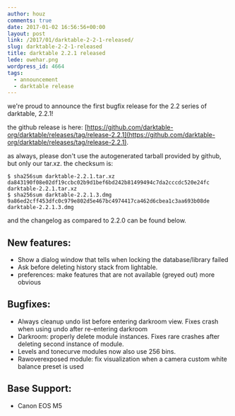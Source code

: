 ```yaml
---
author: houz
comments: true
date: 2017-01-02 16:56:56+00:00
layout: post
link: /2017/01/darktable-2-2-1-released/
slug: darktable-2-2-1-released
title: darktable 2.2.1 released
lede: owehar.png
wordpress_id: 4664
tags:
  - announcement
  - darktable release
---
```

we're proud to announce the first bugfix release for the 2.2 series of darktable, 2.2.1!

the github release is here: [https://github.com/darktable-org/darktable/releases/tag/release-2.2.1](https://github.com/darktable-org/darktable/releases/tag/release-2.2.1).

as always, please don't use the autogenerated tarball provided by github, but only our tar.xz. the checksum is:

    $ sha256sum darktable-2.2.1.tar.xz
    da843190f08e02df19ccbc02b9d1bef6bd242b81499494c7da2cccdc520e24fc  darktable-2.2.1.tar.xz
    $ sha256sum darktable-2.2.1.3.dmg
    9a86ed2cff453dfc0c979e802d5e467bc4974417ca462d6cbea1c3aa693b08de  darktable-2.2.1.3.dmg

and the changelog as compared to 2.2.0 can be found below.

## New features:

* Show a dialog window that tells when locking the database/library failed
* Ask before deleting history stack from lightable.
* preferences: make features that are not available (greyed out) more obvious

## Bugfixes:

* Always cleanup undo list before entering darkroom view. Fixes crash when using undo after re-entering darkroom
* Darkroom: properly delete module instances. Fixes rare crashes after deleting second instance of module.
* Levels and tonecurve modules now also use 256 bins.
* Rawoverexposed module: fix visualization when a camera custom white balance preset is used

## Base Support:

* Canon EOS M5
